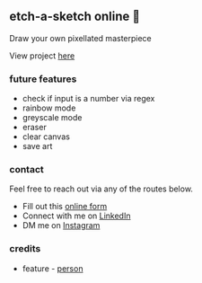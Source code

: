 ## etch-a-sketch online 🎨

Draw your own pixellated masterpiece

View project [here](https://noepse.github.io/etch-a-sketch/)

### future features
- check if input is a number via regex
- rainbow mode
- greyscale mode
- eraser
- clear canvas
- save art

### contact

Feel free to reach out via any of the routes below.

- Fill out this [online form](https://simranamin.com/#contact)
- Connect with me on [LinkedIn](https://www.linkedin.com/in/simran-amin/)
- DM me on [Instagram](https://www.instagram.com/n0epse/?hl=en)

### credits
- feature - [person](link)

